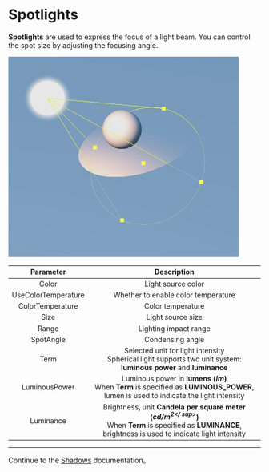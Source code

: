 # Spotlights

**Spotlights** are used to express the focus of a light beam. You can control the spot size by adjusting the focusing angle.

![spot light](spot-light.jpg)

| Parameter | Description |
|:-------:|:---:|
| Color | Light source color |
| UseColorTemperature | Whether to enable color temperature |
| ColorTemperature | Color temperature |
| Size | Light source size |
| Range | Lighting impact range |
| SpotAngle | Condensing angle |
| Term | Selected unit for light intensity <br> Spherical light supports two unit system: **luminous power** and **luminance** |
| LuminousPower | Luminous power in **lumens (*lm*)** <br> When __Term__ is specified as __LUMINOUS_POWER__, lumen is used to indicate the light intensity |
| Luminance | Brightness, unit **Candela per square meter (*cd/m<sup>2</ sup>*)** <br>When __Term__ is specified as __LUMINANCE__, brightness is used to indicate light intensity |

---

Continue to the [Shadows](../shadow.md) documentation。